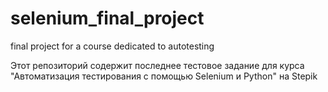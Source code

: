 # selenium_final_project
final project for a course dedicated to autotesting

Этот репозиторий содержит последнее тестовое задание для курса "Автоматизация тестирования с помощью Selenium и Python" на Stepik